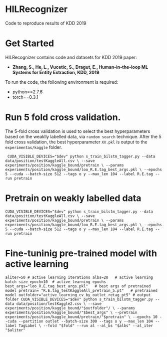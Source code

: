 # HILRecognizer
Code to reproduce results of KDD 2019


# Get Started

HILRecognizer contains code and datasets for KDD 2019 paper:

* **Zhang, S., He, L., Vucetic, S., Dragut, E., Human-in-the-loop ML Systems for Entity Extraction, KDD, 2019**

To run the code, the following environment is required:
* python==2.7.6
* torch==0.3.1

# Run 5 fold cross validation. 
The 5-fold cross validation is used to select the best hyperparameters based on the weaklly labelled data, via ``random search`` technique. 
After the 5 fold cross validation, the best hyperparameter ``XX.pkl`` is output to the ``experimentas/kaggle`` folder.

``
CUDA_VISIBLE_DEVICES="$dev" python s_train_bilstm_tagger.py --data data/position/testKaggleAll.csv \
--save experiments/position/kaggle_bound/pretrain \
--params experiments/position/kaggle_bound/loo_R.E.tag_best_args.pkl \
--epochs 5 --cuda --batch-size 512 --tags o y --max_len 104 --label R.E.tag --run pretrain``

# Pretrain on weakly labelled data

``CUDA_VISIBLE_DEVICES="$dev" python s_train_bilstm_tagger.py --data data/position/testKaggleAll.csv \
--save experiments/position/kaggle_bound/pretrain \
--params experiments/position/kaggle_bound/loo_R.E.tag_best_args.pkl \
--epochs 5 --cuda --batch-size 512 --tags o y --max_len 104 --label R.E.tag --run pretrain``

# Fine-tuninig pre-trained model with active learning
``
aliter=50 # active learning iterations
albs=20   # active learning batch size
epoch=10  # active learning epochs
best_args="loo_R.E.tag_best_args.pkl"   # best args of pretrained model
pretrain= "R.E.tag_testKaggleAll_pretrain_5.pt"   # pretrained model
outfolder="active_learning_cv_by_outlet_retag_pt5" # output folder
CUDA_VISIBLE_DEVICES="$dev" python s_train_bilstm_tagger.py --data data/position/testKaggle2.csv \
--save experiments/position/kaggle_bound/"$outfolder"/ \
--params experiments/position/kaggle_bound/"$best_args" \
--pretrain experiments/position/kaggle_bound/pretrain/"$pretrain" \
--epochs 10 --cuda --partition outlet --batch-size 300 --tags o y --max_len 104 --label TagLabel \
--fold "$fold" --run al --al_bs "$albs" --al_iter "$aliter" ``